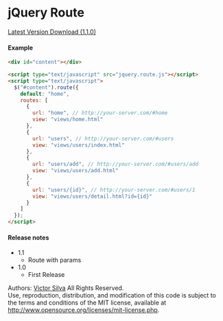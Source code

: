 # jQuery Route

<a href="https://raw.githubusercontent.com/victorlss/jquery-route/master/jquery.route.js" target="_blank">Latest Version Download (1.1.0)</a>


#### Example
```html
<div id="content"></div>

<script type="text/javascript" src="jquery.route.js"></script>
<script type="text/javascript">
  $("#content").route({
    default: "home",
    routes: [
      {
        url: "home", // http://your-server.com/#home
        view: "views/home.html"
      },
      {
        url: "users", // http://your-server.com/#users
        view: "views/users/index.html"
      },
      {
        url: "users/add", // http://your-server.com/#users/add
        view: "views/users/add.html"
      },
      {
        url: "users/{id}", // http://your-server.com/#users/1
        view: "views/users/detail.html?id={id}"
      }
    ]
  });
</script>
```
#### Release notes

- 1.1
	- Route with params
- 1.0
	- First Release

Authors: <a href="https://github.com/victorlss" target="_blank">Victor Silva</a>
All Rights Reserved.<br />
Use, reproduction, distribution, and modification of this code is subject to the terms and conditions of the MIT license, available at <a href="http://www.opensource.org/licenses/mit-license.php" target="_blank">http://www.opensource.org/licenses/mit-license.php</a>.
